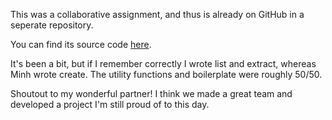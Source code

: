 This was a collaborative assignment, and thus is already on GitHub in a seperate repository.  

You can find its source code [here](https://github.com/Detergent13/mytar).  

It's been a bit, but if I remember correctly I wrote list and extract, whereas Minh wrote create. The utility functions and boilerplate were roughly 50/50.  

Shoutout to my wonderful partner! I think we made a great team and developed a project I'm still proud of to this day.